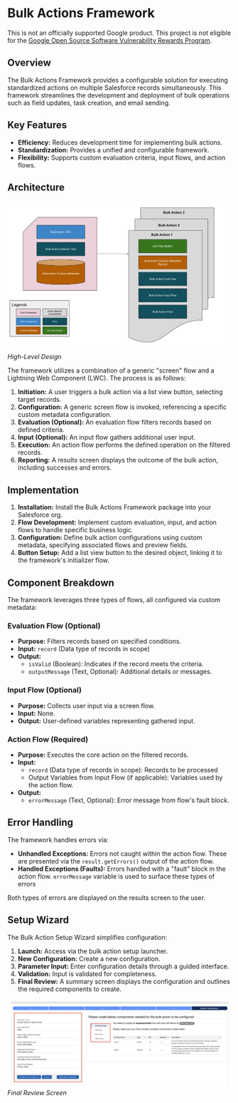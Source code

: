 # Bulk Actions Framework

This is not an officially supported Google product. This project is not
eligible for the [Google Open Source Software Vulnerability Rewards
Program](https://bughunters.google.com/open-source-security).

## Overview

The Bulk Actions Framework provides a configurable solution for executing standardized actions on multiple Salesforce records simultaneously. This framework streamlines the development and deployment of bulk operations such as field updates, task creation, and email sending.

## Key Features

- **Efficiency:** Reduces development time for implementing bulk actions.
- **Standardization:** Provides a unified and configurable framework.
- **Flexibility:** Supports custom evaluation criteria, input flows, and action flows.

## Architecture

![Bulk Actions Framework Components](docs/images/bulkActionsDesign.png)
_High-Level Design_

The framework utilizes a combination of a generic "screen" flow and a Lightning Web Component (LWC). The process is as follows:

1.  **Initiation:** A user triggers a bulk action via a list view button, selecting target records.
1.  **Configuration:** A generic screen flow is invoked, referencing a specific custom metadata configuration.
1.  **Evaluation (Optional):** An evaluation flow filters records based on defined criteria.
1.  **Input (Optional):** An input flow gathers additional user input.
1.  **Execution:** An action flow performs the defined operation on the filtered records.
1.  **Reporting:** A results screen displays the outcome of the bulk action, including successes and errors.

## Implementation

1.  **Installation:** Install the Bulk Actions Framework package into your Salesforce org.
1.  **Flow Development:** Implement custom evaluation, input, and action flows to handle specific business logic.
1.  **Configuration:** Define bulk action configurations using custom metadata, specifying associated flows and preview fields.
1.  **Button Setup:** Add a list view button to the desired object, linking it to the framework's initializer flow.

## Component Breakdown

The framework leverages three types of flows, all configured via custom metadata:

### Evaluation Flow (Optional)

- **Purpose:** Filters records based on specified conditions.
- **Input:** `record` (Data type of records in scope)
- **Output:**
  - `isValid` (Boolean): Indicates if the record meets the criteria.
  - `outputMessage` (Text, Optional): Additional details or messages.

### Input Flow (Optional)

- **Purpose:** Collects user input via a screen flow.
- **Input:** None.
- **Output:** User-defined variables representing gathered input.

### Action Flow (Required)

- **Purpose:** Executes the core action on the filtered records.
- **Input:**
  - `record` (Data type of records in scope): Records to be processed
  - Output Variables from Input Flow (if applicable): Variables used by the action flow.
- **Output:**
  - `errorMessage` (Text, Optional): Error message from flow's fault block.

## Error Handling

The framework handles errors via:

- **Unhandled Exceptions:** Errors not caught within the action flow. These are presented via the `result.getErrors()` output of the action flow.
- **Handled Exceptions (Faults):** Errors handled with a "fault" block in the action flow. `errorMessage` variable is used to surface these types of errors

Both types of errors are displayed on the results screen to the user.

## Setup Wizard

The Bulk Action Setup Wizard simplifies configuration:

1.  **Launch:** Access via the bulk action setup launcher.
1.  **New Configuration:** Create a new configuration.
1.  **Parameter Input:** Enter configuration details through a guided interface.
1.  **Validation:** Input is validated for completeness.
1.  **Final Review:** A summary screen displays the configuration and outlines the required components to create.

![Bulk Actions Final Screen](docs/images/bulkActionFinalScreen.png)
_Final Review Screen_

